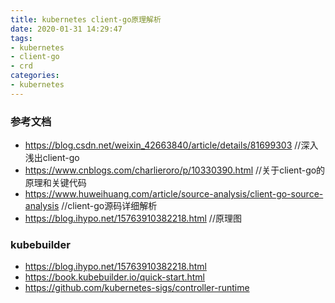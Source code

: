```yaml
---
title: kubernetes client-go原理解析
date: 2020-01-31 14:29:47
tags:
- kubernetes
- client-go
- crd
categories:
- kubernetes
---
```


### 参考文档
- https://blog.csdn.net/weixin_42663840/article/details/81699303   //深入浅出client-go
- https://www.cnblogs.com/charlieroro/p/10330390.html  //关于client-go的原理和关键代码
- https://www.huweihuang.com/article/source-analysis/client-go-source-analysis   //client-go源码详细解析
- https://blog.ihypo.net/15763910382218.html  //原理图


### kubebuilder
- https://blog.ihypo.net/15763910382218.html
- https://book.kubebuilder.io/quick-start.html
- https://github.com/kubernetes-sigs/controller-runtime